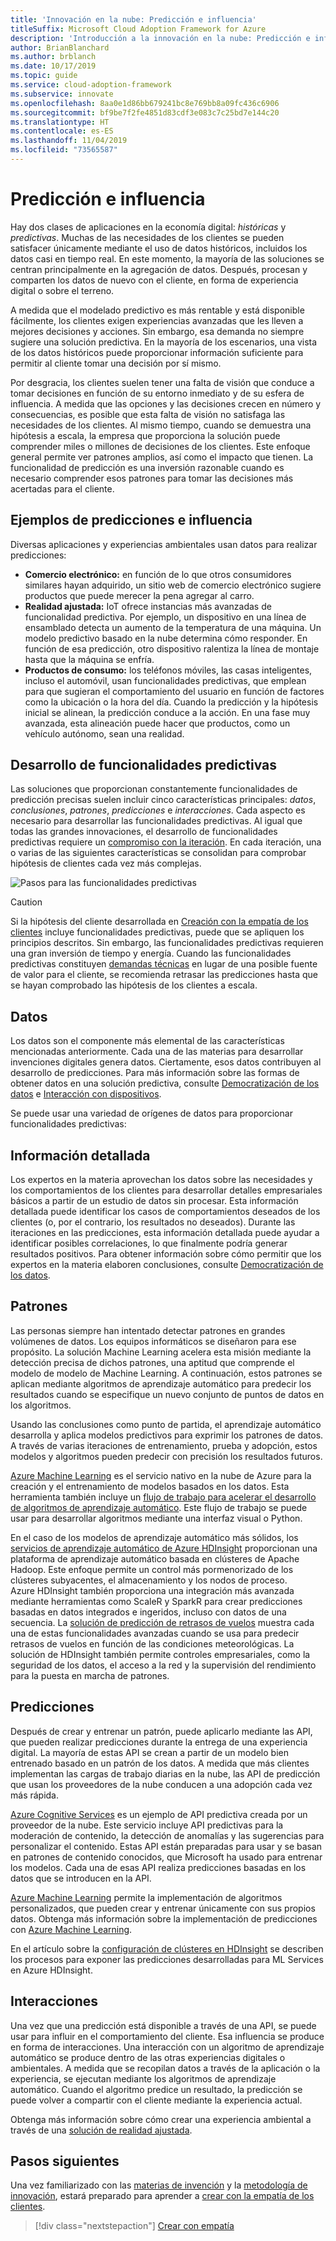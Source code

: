 ```yaml
---
title: 'Innovación en la nube: Predicción e influencia'
titleSuffix: Microsoft Cloud Adoption Framework for Azure
description: 'Introducción a la innovación en la nube: Predicción e influencia'
author: BrianBlanchard
ms.author: brblanch
ms.date: 10/17/2019
ms.topic: guide
ms.service: cloud-adoption-framework
ms.subservice: innovate
ms.openlocfilehash: 8aa0e1d86bb679241bc8e769bb8a09fc436c6906
ms.sourcegitcommit: bf9be7f2fe4851d83cdf3e083c7c25bd7e144c20
ms.translationtype: HT
ms.contentlocale: es-ES
ms.lasthandoff: 11/04/2019
ms.locfileid: "73565587"
---
```

# <a name="predict-and-influence"></a>Predicción e influencia

Hay dos clases de aplicaciones en la economía digital: *históricas* y *predictivas*. Muchas de las necesidades de los clientes se pueden satisfacer únicamente mediante el uso de datos históricos, incluidos los datos casi en tiempo real. En este momento, la mayoría de las soluciones se centran principalmente en la agregación de datos. Después, procesan y comparten los datos de nuevo con el cliente, en forma de experiencia digital o sobre el terreno.

A medida que el modelado predictivo es más rentable y está disponible fácilmente, los clientes exigen experiencias avanzadas que les lleven a mejores decisiones y acciones. Sin embargo, esa demanda no siempre sugiere una solución predictiva. En la mayoría de los escenarios, una vista de los datos históricos puede proporcionar información suficiente para permitir al cliente tomar una decisión por sí mismo.

Por desgracia, los clientes suelen tener una falta de visión que conduce a tomar decisiones en función de su entorno inmediato y de su esfera de influencia. A medida que las opciones y las decisiones crecen en número y consecuencias, es posible que esta falta de visión no satisfaga las necesidades de los clientes. Al mismo tiempo, cuando se demuestra una hipótesis a escala, la empresa que proporciona la solución puede comprender miles o millones de decisiones de los clientes. Este enfoque general permite ver patrones amplios, así como el impacto que tienen. La funcionalidad de predicción es una inversión razonable cuando es necesario comprender esos patrones para tomar las decisiones más acertadas para el cliente.

## <a name="examples-of-predictions-and-influence"></a>Ejemplos de predicciones e influencia

Diversas aplicaciones y experiencias ambientales usan datos para realizar predicciones:

- **Comercio electrónico:** en función de lo que otros consumidores similares hayan adquirido, un sitio web de comercio electrónico sugiere productos que puede merecer la pena agregar al carro.
- **Realidad ajustada:** IoT ofrece instancias más avanzadas de funcionalidad predictiva. Por ejemplo, un dispositivo en una línea de ensamblado detecta un aumento de la temperatura de una máquina. Un modelo predictivo basado en la nube determina cómo responder. En función de esa predicción, otro dispositivo ralentiza la línea de montaje hasta que la máquina se enfría.
- **Productos de consumo:** los teléfonos móviles, las casas inteligentes, incluso el automóvil, usan funcionalidades predictivas, que emplean para que sugieran el comportamiento del usuario en función de factores como la ubicación o la hora del día. Cuando la predicción y la hipótesis inicial se alinean, la predicción conduce a la acción. En una fase muy avanzada, esta alineación puede hacer que productos, como un vehículo autónomo, sean una realidad.

## <a name="develop-predictive-capabilities"></a>Desarrollo de funcionalidades predictivas

Las soluciones que proporcionan constantemente funcionalidades de predicción precisas suelen incluir cinco características principales: *datos*, *conclusiones*, *patrones*, *predicciones* e *interacciones*. Cada aspecto es necesario para desarrollar las funcionalidades predictivas. Al igual que todas las grandes innovaciones, el desarrollo de funcionalidades predictivas requiere un [compromiso con la iteración](./index.md#commitment-to-iteration). En cada iteración, una o varias de las siguientes características se consolidan para comprobar hipótesis de clientes cada vez más complejas.

![Pasos para las funcionalidades predictivas](../../_images/innovate/predict-and-influence.png)

> [!CAUTION]
> Si la hipótesis del cliente desarrollada en [Creación con la empatía de los clientes](./build.md) incluye funcionalidades predictivas, puede que se apliquen los principios descritos. Sin embargo, las funcionalidades predictivas requieren una gran inversión de tiempo y energía. Cuando las funcionalidades predictivas constituyen [demandas técnicas](./build.md#reduce-complexity-and-delay-technical-spikes) en lugar de una posible fuente de valor para el cliente, se recomienda retrasar las predicciones hasta que se hayan comprobado las hipótesis de los clientes a escala.

## <a name="data"></a>Datos

Los datos son el componente más elemental de las características mencionadas anteriormente. Cada una de las materias para desarrollar invenciones digitales genera datos. Ciertamente, esos datos contribuyen al desarrollo de predicciones. Para más información sobre las formas de obtener datos en una solución predictiva, consulte [Democratización de los datos](./data.md) e [Interacción con dispositivos](./devices.md).

Se puede usar una variedad de orígenes de datos para proporcionar funcionalidades predictivas:

## <a name="insights"></a>Información detallada

Los expertos en la materia aprovechan los datos sobre las necesidades y los comportamientos de los clientes para desarrollar detalles empresariales básicos a partir de un estudio de datos sin procesar. Esta información detallada puede identificar los casos de comportamientos deseados de los clientes (o, por el contrario, los resultados no deseados). Durante las iteraciones en las predicciones, esta información detallada puede ayudar a identificar posibles correlaciones, lo que finalmente podría generar resultados positivos. Para obtener información sobre cómo permitir que los expertos en la materia elaboren conclusiones, consulte [Democratización de los datos](./data.md).

## <a name="patterns"></a>Patrones

Las personas siempre han intentado detectar patrones en grandes volúmenes de datos. Los equipos informáticos se diseñaron para ese propósito. La solución Machine Learning acelera esta misión mediante la detección precisa de dichos patrones, una aptitud que comprende el modelo de modelo de Machine Learning. A continuación, estos patrones se aplican mediante algoritmos de aprendizaje automático para predecir los resultados cuando se especifique un nuevo conjunto de puntos de datos en los algoritmos.

Usando las conclusiones como punto de partida, el aprendizaje automático desarrolla y aplica modelos predictivos para exprimir los patrones de datos. A través de varias iteraciones de entrenamiento, prueba y adopción, estos modelos y algoritmos pueden predecir con precisión los resultados futuros.

[Azure Machine Learning](https://docs.microsoft.com/azure/machine-learning/service/overview-what-is-azure-ml) es el servicio nativo en la nube de Azure para la creación y el entrenamiento de modelos basados en los datos. Esta herramienta también incluye un [flujo de trabajo para acelerar el desarrollo de algoritmos de aprendizaje automático](https://docs.microsoft.com/azure/machine-learning/service/concept-azure-machine-learning-architecture). Este flujo de trabajo se puede usar para desarrollar algoritmos mediante una interfaz visual o Python.

En el caso de los modelos de aprendizaje automático más sólidos, los [servicios de aprendizaje automático de Azure HDInsight](https://docs.microsoft.com/azure/hdinsight/r-server/r-server-overview) proporcionan una plataforma de aprendizaje automático basada en clústeres de Apache Hadoop. Este enfoque permite un control más pormenorizado de los clústeres subyacentes, el almacenamiento y los nodos de proceso. Azure HDInsight también proporciona una integración más avanzada mediante herramientas como ScaleR y SparkR para crear predicciones basadas en datos integrados e ingeridos, incluso con datos de una secuencia. La [solución de predicción de retrasos de vuelos](https://docs.microsoft.com/azure/hdinsight/hdinsight-hadoop-r-scaler-sparkr) muestra cada una de estas funcionalidades avanzadas cuando se usa para predecir retrasos de vuelos en función de las condiciones meteorológicas. La solución de HDInsight también permite controles empresariales, como la seguridad de los datos, el acceso a la red y la supervisión del rendimiento para la puesta en marcha de patrones.

## <a name="predictions"></a>Predicciones

Después de crear y entrenar un patrón, puede aplicarlo mediante las API, que pueden realizar predicciones durante la entrega de una experiencia digital. La mayoría de estas API se crean a partir de un modelo bien entrenado basado en un patrón de los datos. A medida que más clientes implementan las cargas de trabajo diarias en la nube, las API de predicción que usan los proveedores de la nube conducen a una adopción cada vez más rápida.

[Azure Cognitive Services](https://docs.microsoft.com/azure/cognitive-services) es un ejemplo de API predictiva creada por un proveedor de la nube. Este servicio incluye API predictivas para la moderación de contenido, la detección de anomalías y las sugerencias para personalizar el contenido. Estas API están preparadas para usar y se basan en patrones de contenido conocidos, que Microsoft ha usado para entrenar los modelos. Cada una de esas API realiza predicciones basadas en los datos que se introducen en la API.

[Azure Machine Learning](https://docs.microsoft.com/azure/machine-learning) permite la implementación de algoritmos personalizados, que pueden crear y entrenar únicamente con sus propios datos. Obtenga más información sobre la implementación de predicciones con [Azure Machine Learning](https://docs.microsoft.com/azure/machine-learning/service/how-to-deploy-and-where).

En el artículo sobre la [configuración de clústeres en HDInsight](https://docs.microsoft.com/azure/hdinsight/hdinsight-hadoop-provision-linux-clusters) se describen los procesos para exponer las predicciones desarrolladas para ML Services en Azure HDInsight.

## <a name="interactions"></a>Interacciones

Una vez que una predicción está disponible a través de una API, se puede usar para influir en el comportamiento del cliente. Esa influencia se produce en forma de interacciones. Una interacción con un algoritmo de aprendizaje automático se produce dentro de las otras experiencias digitales o ambientales. A medida que se recopilan datos a través de la aplicación o la experiencia, se ejecutan mediante los algoritmos de aprendizaje automático. Cuando el algoritmo predice un resultado, la predicción se puede volver a compartir con el cliente mediante la experiencia actual.

Obtenga más información sobre cómo crear una experiencia ambiental a través de una [solución de realidad ajustada](./devices.md#adjusted-reality).

## <a name="next-steps"></a>Pasos siguientes

Una vez familiarizado con las [materias de invención](./invention.md) y la [metodología de innovación](./index.md), estará preparado para aprender a [crear con la empatía de los clientes](./build.md).

> [!div class="nextstepaction"]
> [Crear con empatía](./build.md)
